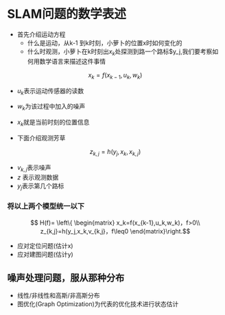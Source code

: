 # SLAM问题的数学表述
* 首先介绍运动方程
  * 什么是运动，从k-1 到k时刻，小萝卜的位置x时如何变化的
  * 什么时观测，小萝卜在k时刻出$x_k$处探测到路一个路标$y_j,我们要考察如何用数学语言来描述这件事情

$$ x_k=f(x_{k-1},u_k,w_k)$$
* $u_k$表示运动传感器的读数
* $w_k$为该过程中加入的噪声
* $x_k$就是当前时刻的位置信息

* 下面介绍观测芳草

$$ z_{k,j}=h(y_j,x_k,x_{k,j})$$
* $v_{k,j}$表示噪声
* $z$ 表示观测数据
* $y_j$表示第几个路标

### 将以上两个模型统一以下
$$ H(f)= \left\{
    \begin{matrix}
            x_k=f(x_{k-1},u_k,w_k)，f>0\\
            z_{k,j}=h(y_j,x_k,v_{k,j}，f\leq0 
    \end{matrix}\right.$$
* 应对定位问题(估计x)
* 应对建图问题(估计y)
  
## 噪声处理问题，服从那种分布
* 线性/非线性和高斯/非高斯分布
* 图优化(Graph Optimization)为代表的优化技术进行状态估计

